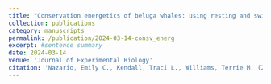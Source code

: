 ```yaml
---
title: "Conservation energetics of beluga whales: using resting and swimming metabolism to understand threats to an endangered population Icon for The Forest of Biologists"
collection: publications
category: manuscripts
permalink: /publication/2024-03-14-consv_energ
excerpt: #sentence summary
date: 2024-03-14
venue: 'Journal of Experimental Biology'
citation: 'Nazario, Emily C., Kendall, Traci L., Williams, Terrie M. (2023). &quot;Physiological limits in the world&aposs extreme divers: how marine mammals manage CO2 accumulation and its effects on dive recovery.&quot; <i>American Physiological Society</i>. 38(S1), 5728622.'
---
```


